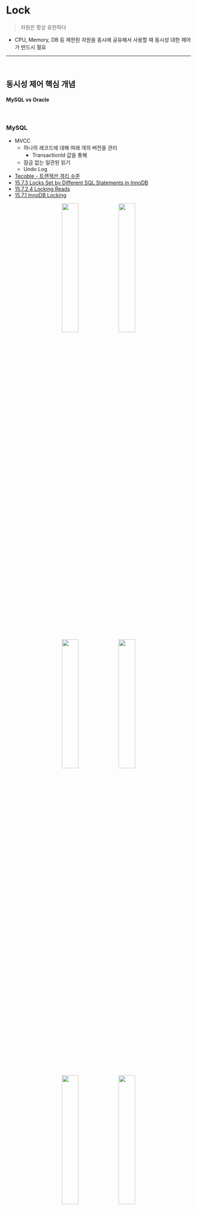 # Lock
> 자원은 항상 유한하다
* CPU, Memory, DB 등 제한된 자원을 동시에 공유해서 사용할 때 동시성 대한 제어가 반드시 필요

<hr>
<br>

## 동시성 제어 핵심 개념
#### MySQL vs Oracle

<br>

### MySQL
* MVCC
  * 하나의 레코드에 대해 여래 개의 버전을 관리
    * TransactionId 값을 통해
  * 잠금 없는 일관된 읽기
  * Undo Log
* [Tecoble - 트랜잭션 격리 수준](https://tecoble.techcourse.co.kr/post/2022-11-07-mysql-isolation/)
* [15.7.3 Locks Set by Different SQL Statements in InnoDB](https://dev.mysql.com/doc/refman/8.0/en/innodb-locks-set.html)
* [15.7.2.4 Locking Reads](https://dev.mysql.com/doc/refman/8.0/en/innodb-locking-reads.html)
* [15.7.1 InnoDB Locking](https://dev.mysql.com/doc/refman/8.0/en/innodb-locking.html)

<div align="center">
 <img width="30%" src="https://github.com/PoSungKim/development_study/assets/37537227/88477b70-d64e-4644-bc95-2fbafc6d36b5">
 <img width="30%" src="https://github.com/PoSungKim/development_study/assets/37537227/50d35317-d6e2-4594-9c1f-5541c5b969c6">
</div>

<br>

<div align="center">
 <img width="30%" src="https://github.com/PoSungKim/development_study/assets/37537227/701caad6-9e07-4577-8f2e-2f7b8a53181f">
 <img width="30%" src="https://github.com/PoSungKim/development_study/assets/37537227/adc86e94-5788-44ef-9faa-fe34df8d02d4">
</div>

<br>

<div align="center">
 <img width="30%" src="https://github.com/PoSungKim/development_study/assets/37537227/4ffe9bc5-a4a3-43d8-819f-734660bebdc4">
 <img width="30%" src="https://github.com/PoSungKim/development_study/assets/37537227/ca8ab307-1c30-407e-8ee3-090564984e6a">
</div>

<br>

### Oracle


<br>

## DB 수준 Lock
#### Optimistic Lock 및 Pessimistic Lock

<br>

### Optimistic Lock
* 낙관적으로 생각해서, 동시성에서 충돌이 없을 것이다 라는 생각에서 출발
* Application Level에서 제어
* 장점
  * 성능이 더 좋다
* 단점
  * 롤백을 직접 구현해야 함
```java
@Entity
public class Student {

    @Id
    private Long id;

    private String name;

    private String lastName;

    @Version
    private Integer version;

    // getters and setters

}
```
* Version 칼럼을 활용하는 것이 흔히 보는 Optimistic Lock 예제

<br>

### Pessimistic Lock
* 비관적으로 생각해서, 충돌은 백퍼 발생할 것이다 라는 생각에서 출발
* DB Level에서 제어
* 장점
  * DB 트랜젝션 사용 가능 
* 단점
  * 동시성이 떨어지고, 데드락 발생 가능
* Shared Lock (이타적 잠금)
  * SELECT FOR SHARE
    * NO OPTION
    * WAIT [seconds]
    * NOWAIT
    * SKIP LOCKED
    * FOR UPDATE OF
* Exclusive Lock (배타적 잠금)
  * SELECT FOR UPDATE
    * NO OPTION
    * WAIT [seconds]
    * NOWAIT
    * SKIP LOCKED
    * FOR UPDATE OF

<br>

### Shared Lock (이타적 잠금)
* Connection Id (4466) on the Left && Connection Id (4467) on the Right
  * left
    ```mysql
    start transaction
    select for share
    ```
  * right
    ```mysql
    select -- 대기없이 바로 접근
    select for share -- 대기없이 바로 접근
    select for share nowait -- 대기없이 바로 접근
    select for share of -- 대기없이 바로 접근
    select for share skip locked -- 대기없이 바로 접근 및 Skip X
    ```

<div align="center">
 <img width="30%" src="https://github.com/PoSungKim/development_study/assets/37537227/990ddfb3-d49b-481b-90dd-0d55c7713262">
 <img width="40%" src="https://github.com/PoSungKim/development_study/assets/37537227/c217363c-70f3-4e7f-b8b4-49c2ae02458a">
</div>

<br>

* Connection Id (4466) on the Left && Connection Id (4467) on the Right
  * left
    ```mysql
    start transaction
    select for share
    ```
  * right
    ```mysql
    select -- 대기없이 바로 접근
    select for update -- 대기상태
    select for update nowait -- exception
    select for update of -- 대기상태
    select for update skip locked -- 대기없이 바로 접근 및 Skip O
    ```

<div align="center">
 <img width="30%" src="https://github.com/PoSungKim/development_study/assets/37537227/990ddfb3-d49b-481b-90dd-0d55c7713262">
 <img width="40%" src="https://github.com/PoSungKim/development_study/assets/37537227/0e7451c6-6ea2-480f-b578-6e8e3afc8020">
</div>

<br>

### Exclusive Lock (배타적 잠금)
* Connection Id (4466) on the Left && Connection Id (4467) on the Right
  * left
    ```mysql
    start transaction
    select for update
    ```
  * right
    ```mysql
    select -- 대기없이 바로 접근
    select for share -- 대기상태
    select for share nowait -- exception
    select for share of -- 대기상태
    select for share skip locked -- 대기없이 바로 접근 및 Skip O
    ```

<div align="center">
 <img width="30%" src="https://github.com/PoSungKim/development_study/assets/37537227/836fe7b6-23cb-4aae-83d4-ce27f5dc7fdb">
 <img width="40%" src="https://github.com/PoSungKim/development_study/assets/37537227/4f333812-7320-48cb-a4a3-1577856ae884">
</div>



<br>

* Connection Id (4466) on the Left && Connection Id (4467) on the Right
  * left
    ```mysql
    start transaction
    select for update
    ```
  * right
    ```mysql
    select -- 대기없이 바로 접근
    select for update -- 대기상태
    select for update nowait -- exception
    select for update of -- 대기상태
    select for update skip locked -- 대기없이 바로 접근 및 Skip O
    ```

<div align="center">
 <img width="30%" src="https://github.com/PoSungKim/development_study/assets/37537227/836fe7b6-23cb-4aae-83d4-ce27f5dc7fdb">
 <img width="40%" src="https://github.com/PoSungKim/development_study/assets/37537227/70dd9120-6ce5-48f3-8a13-111df1b4f706">
</div>

<br>
<hr>
<br>

## Memory 수준 Lock
#### [Multi-thread 프로그래밍에서의 동기화](https://github.com/PoSungKim/development_study/blob/main/Programming/Java/11.1%20JVM%20Layout,%20Thread,%20%EB%8F%99%EA%B8%B0%ED%99%94.md#multi-thread-%ED%94%84%EB%A1%9C%EA%B7%B8%EB%9E%98%EB%B0%8D%EC%97%90%EC%84%9C%EC%9D%98-%EB%8F%99%EA%B8%B0%ED%99%94)

synchronized, volatile

<br>
<hr>
<br>
